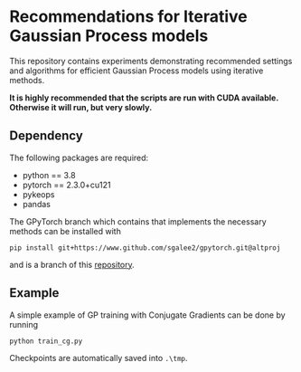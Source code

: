# Recommendations for Iterative Gaussian Process models
This repository contains experiments demonstrating recommended settings and algorithms for efficient Gaussian Process models using iterative methods.

**It is highly recommended that the scripts are run with CUDA available. Otherwise it will run, but very slowly.**

## Dependency
The following packages are required:
  - python == 3.8
  - pytorch == 2.3.0+cu121
  - pykeops
  - pandas

The GPyTorch branch which contains that implements the necessary methods can be installed with
```
pip install git+https://www.github.com/sgalee2/gpytorch.git@altproj
```
and is a branch of this [repository][link].

[link]: https://github.com/cornellius-gp/gpytorch/tree/altproj

## Example
A simple example of GP training with Conjugate Gradients can be done by running
```
python train_cg.py
```
Checkpoints are automatically saved into `.\tmp`.
